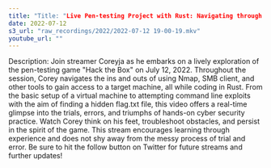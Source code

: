 ```yaml
---
title: "Title: "Live Pen-testing Project with Rust: Navigating through "Hack the Box" | Coreyja Streaming"
date: 2022-07-12
s3_url: "raw_recordings/2022/2022-07-12 19-00-19.mkv"
youtube_url: ""
---
```


Description: Join streamer Coreyja as he embarks on a lively exploration of the pen-testing game "Hack the Box" on July 12, 2022. Throughout the session, Corey navigates the ins and outs of using Nmap, SMB client, and other tools to gain access to a target machine, all while coding in Rust. From the basic setup of a virtual machine to attempting command line exploits with the aim of finding a hidden flag.txt file, this video offers a real-time glimpse into the trials, errors, and triumphs of hands-on cyber security practice. Watch Corey think on his feet, troubleshoot obstacles, and persist in the spirit of the game. This stream encourages learning through experience and does not shy away from the messy process of trial and error. Be sure to hit the follow button on Twitter for future streams and further updates!
